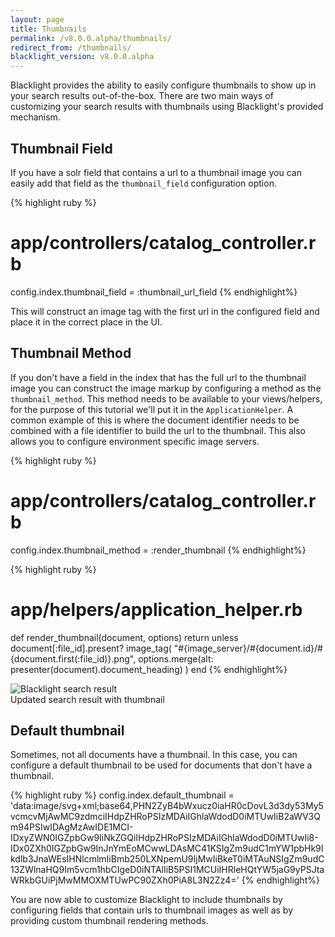 ```yaml
---
layout: page
title: Thumbnails
permalink: /v8.0.0.alpha/thumbnails/
redirect_from: /thumbnails/
blacklight_version: v8.0.0.alpha
---
```


Blacklight provides the ability to easily configure thumbnails to show up in your search results out-of-the-box. There are two main ways of customizing your search results with thumbnails using Blacklight's provided mechanism.

## Thumbnail Field

If you have a solr field that contains a url to a thumbnail image you can easily add that field as the `thumbnail_field` configuration option.

{% highlight ruby %}
# app/controllers/catalog_controller.rb
config.index.thumbnail_field = :thumbnail_url_field
{% endhighlight%}

This will construct an image tag with the first url in the configured field and place it in the correct place in the UI.

## Thumbnail Method

If you don't have a field in the index that has the full url to the thumbnail image you can construct the image markup by configuring a method as the `thumbnail_method`. This method needs to be available to your views/helpers, for the purpose of this tutorial we'll put it in the `ApplicationHelper`. A common example of this is where the document identifier needs to be combined with a file identifier to build the url to the thumbnail. This also allows you to configure environment specific image servers.

{% highlight ruby %}
# app/controllers/catalog_controller.rb
config.index.thumbnail_method = :render_thumbnail
{% endhighlight%}

{% highlight ruby %}
# app/helpers/application_helper.rb
def render_thumbnail(document, options)
  return unless document[:file_id].present?
  image_tag(
    "#{image_server}/#{document.id}/#{document.first(:file_id)}.png",
    options.merge(alt: presenter(document).document_heading)
  )
end
{% endhighlight%}

<div class='image-well'>
  <img src='/public/images/search-result-with-thumbnail.png' alt='Blacklight search result' />
  <div class='caption'>Updated search result with thumbnail</div>
</div>

## Default thumbnail

Sometimes, not all documents have a thumbnail. In this case, you can configure a default thumbnail to be used for documents that don't have a thumbnail.

{% highlight ruby %}
  config.index.default_thumbnail = 'data:image/svg+xml;base64,PHN2ZyB4bWxucz0iaHR0cDovL3d3dy53My5vcmcvMjAwMC9zdmciIHdpZHRoPSIzMDAiIGhlaWdodD0iMTUwIiB2aWV3Qm94PSIwIDAgMzAwIDE1MCI-IDxyZWN0IGZpbGw9IiNkZGQiIHdpZHRoPSIzMDAiIGhlaWdodD0iMTUwIi8-IDx0ZXh0IGZpbGw9InJnYmEoMCwwLDAsMC41KSIgZm9udC1mYW1pbHk9Ikdlb3JnaWEsIHNlcmlmIiBmb250LXNpemU9IjMwIiBkeT0iMTAuNSIgZm9udC13ZWlnaHQ9Im5vcm1hbCIgeD0iNTAlIiB5PSI1MCUiIHRleHQtYW5jaG9yPSJtaWRkbGUiPjMwMMOXMTUwPC90ZXh0PiA8L3N2Zz4='
{% endhighlight%}

You are now able to customize Blacklight to include thumbnails by configuring fields that contain urls to thumbnail images as well as by providing custom thumbnail rendering methods.

